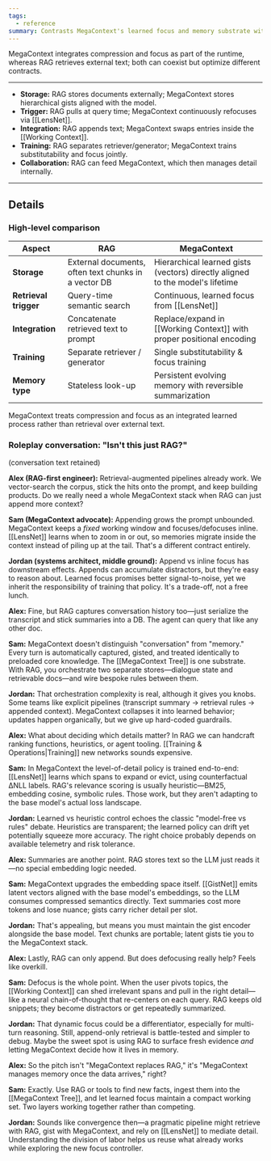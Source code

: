 ```yaml
---
tags:
  - reference
summary: Contrasts MegaContext's learned focus and memory substrate with retrieval-augmented generation pipelines.
---
```

MegaContext integrates compression and focus as part of the runtime, whereas RAG retrieves external text; both can coexist but optimize different contracts.

---

- **Storage:** RAG stores documents externally; MegaContext stores hierarchical gists aligned with the model.
- **Trigger:** RAG pulls at query time; MegaContext continuously refocuses via [[LensNet]].
- **Integration:** RAG appends text; MegaContext swaps entries inside the [[Working Context]].
- **Training:** RAG separates retriever/generator; MegaContext trains substitutability and focus jointly.
- **Collaboration:** RAG can feed MegaContext, which then manages detail internally.

---
## Details

### High-level comparison

| Aspect | RAG | MegaContext |
|---------|-----|-------------|
| **Storage** | External documents, often text chunks in a vector DB | Hierarchical learned gists (vectors) directly aligned to the model's lifetime |
| **Retrieval trigger** | Query-time semantic search | Continuous, learned focus from [[LensNet]] |
| **Integration** | Concatenate retrieved text to prompt | Replace/expand in [[Working Context]] with proper positional encoding |
| **Training** | Separate retriever / generator | Single substitutability & focus training |
| **Memory type** | Stateless look-up | Persistent evolving memory with reversible summarization |

MegaContext treats compression and focus as an integrated learned process rather than retrieval over external text.

### Roleplay conversation: "Isn't this just RAG?"

(conversation text retained)

**Alex (RAG-first engineer):** Retrieval-augmented pipelines already work. We vector-search the corpus, stick the hits onto the prompt, and keep building products. Do we really need a whole MegaContext stack when RAG can just append more context?

**Sam (MegaContext advocate):** Appending grows the prompt unbounded. MegaContext keeps a *fixed* working window and focuses/defocuses inline. [[LensNet]] learns when to zoom in or out, so memories migrate inside the context instead of piling up at the tail. That's a different contract entirely.

**Jordan (systems architect, middle ground):** Append vs inline focus has downstream effects. Appends can accumulate distractors, but they're easy to reason about. Learned focus promises better signal-to-noise, yet we inherit the responsibility of training that policy. It's a trade-off, not a free lunch.

**Alex:** Fine, but RAG captures conversation history too—just serialize the transcript and stick summaries into a DB. The agent can query that like any other doc.

**Sam:** MegaContext doesn't distinguish "conversation" from "memory." Every turn is automatically captured, gisted, and treated identically to preloaded core knowledge. The [[MegaContext Tree]] is one substrate. With RAG, you orchestrate two separate stores—dialogue state and retrievable docs—and wire bespoke rules between them.

**Jordan:** That orchestration complexity is real, although it gives you knobs. Some teams like explicit pipelines (transcript summary → retrieval rules → appended context). MegaContext collapses it into learned behavior; updates happen organically, but we give up hard-coded guardrails.

**Alex:** What about deciding which details matter? In RAG we can handcraft ranking functions, heuristics, or agent tooling. [[Training & Operations|Training]] new networks sounds expensive.

**Sam:** In MegaContext the level-of-detail policy is trained end-to-end: [[LensNet]] learns which spans to expand or evict, using counterfactual ΔNLL labels. RAG's relevance scoring is usually heuristic—BM25, embedding cosine, symbolic rules. Those work, but they aren't adapting to the base model's actual loss landscape.

**Jordan:** Learned vs heuristic control echoes the classic "model-free vs rules" debate. Heuristics are transparent; the learned policy can drift yet potentially squeeze more accuracy. The right choice probably depends on available telemetry and risk tolerance.

**Alex:** Summaries are another point. RAG stores text so the LLM just reads it—no special embedding logic needed.

**Sam:** MegaContext upgrades the embedding space itself. [[GistNet]] emits latent vectors aligned with the base model's embeddings, so the LLM consumes compressed semantics directly. Text summaries cost more tokens and lose nuance; gists carry richer detail per slot.

**Jordan:** That's appealing, but means you must maintain the gist encoder alongside the base model. Text chunks are portable; latent gists tie you to the MegaContext stack.

**Alex:** Lastly, RAG can only append. But does defocusing really help? Feels like overkill.

**Sam:** Defocus is the whole point. When the user pivots topics, the [[Working Context]] can shed irrelevant spans and pull in the right detail—like a neural chain-of-thought that re-centers on each query. RAG keeps old snippets; they become distractors or get repeatedly summarized.

**Jordan:** That dynamic focus could be a differentiator, especially for multi-turn reasoning. Still, append-only retrieval is battle-tested and simpler to debug. Maybe the sweet spot is using RAG to surface fresh evidence *and* letting MegaContext decide how it lives in memory.

**Alex:** So the pitch isn't "MegaContext replaces RAG," it's "MegaContext manages memory once the data arrives," right?

**Sam:** Exactly. Use RAG or tools to find new facts, ingest them into the [[MegaContext Tree]], and let learned focus maintain a compact working set. Two layers working together rather than competing.

**Jordan:** Sounds like convergence then—a pragmatic pipeline might retrieve with RAG, gist with MegaContext, and rely on [[LensNet]] to mediate detail. Understanding the division of labor helps us reuse what already works while exploring the new focus controller.
